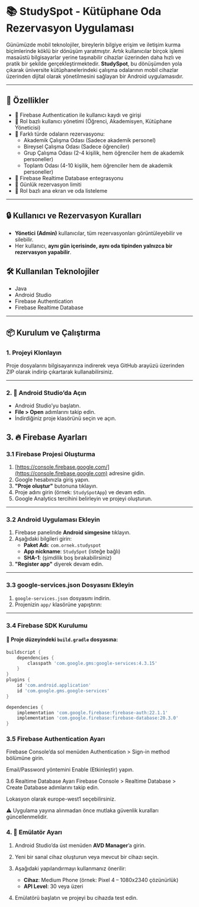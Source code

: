 # 📚 StudySpot - Kütüphane Oda Rezervasyon Uygulaması

Günümüzde mobil teknolojiler, bireylerin bilgiye erişim ve iletişim kurma biçimlerinde köklü bir dönüşüm yaratmıştır. Artık kullanıcılar birçok işlemi masaüstü bilgisayarlar yerine taşınabilir cihazlar üzerinden daha hızlı ve pratik bir şekilde gerçekleştirmektedir. **StudySpot**, bu dönüşümden yola çıkarak üniversite kütüphanelerindeki çalışma odalarının mobil cihazlar üzerinden dijital olarak yönetilmesini sağlayan bir Android uygulamasıdır.

---

## 🚀 Özellikler

- 🔐 Firebase Authentication ile kullanıcı kaydı ve girişi
- 👥 Rol bazlı kullanıcı yönetimi (Öğrenci, Akademisyen, Kütüphane Yöneticisi)
- 🏢 Farklı türde odaların rezervasyonu:
  - Akademik Çalışma Odası (Sadece akademik personel)
  - Bireysel Çalışma Odası (Sadece öğrenciler)
  - Grup Çalışma Odası (2-4 kişilik, hem öğrenciler hem de akademik personeller)
  - Toplantı Odası (4-10 kişilik, hem öğrenciler hem de akademik personeller)
- 📄 Firebase Realtime Database entegrasyonu
- 📆 Günlük rezervasyon limiti
- 🧭 Rol bazlı ana ekran ve oda listeleme

---

## 🔒 Kullanıcı ve Rezervasyon Kuralları

- **Yönetici (Admin)** kullanıcılar, tüm rezervasyonları görüntüleyebilir ve silebilir.  
- Her kullanıcı, **aynı gün içerisinde, aynı oda tipinden yalnızca bir rezervasyon yapabilir**.  

## 🛠️ Kullanılan Teknolojiler

- Java
- Android Studio
- Firebase Authentication
- Firebase Realtime Database

---

## 📦 Kurulum ve Çalıştırma

### 1. Projeyi Klonlayın

Proje dosyalarını bilgisayarınıza indirerek veya GitHub arayüzü üzerinden ZIP olarak indirip çıkartarak kullanabilirsiniz.

---

### 2. 🧩 Android Studio’da Açın

- Android Studio’yu başlatın.  
- **File > Open** adımlarını takip edin.  
- İndirdiğiniz proje klasörünü seçin ve açın.


## 3. 🔥 Firebase Ayarları

### 3.1 Firebase Projesi Oluşturma

1. [https://console.firebase.google.com/](https://console.firebase.google.com) adresine gidin.  
2. Google hesabınızla giriş yapın.  
3. **"Proje oluştur"** butonuna tıklayın.  
4. Proje adını girin (örnek: `StudySpotApp`) ve devam edin.  
5. Google Analytics tercihini belirleyin ve projeyi oluşturun.

---

### 3.2 Android Uygulaması Ekleyin

1. Firebase panelinde **Android simgesine** tıklayın.  
2. Aşağıdaki bilgileri girin:
   - **Paket Adı**: `com.ornek.studyspot`  
   - **App nickname**: `StudySpot` (isteğe bağlı)  
   - **SHA-1**: (şimdilik boş bırakabilirsiniz)  
3. **"Register app"** diyerek devam edin.

---

### 3.3 google-services.json Dosyasını Ekleyin

1. `google-services.json` dosyasını indirin.  
2. Projenizin `app/` klasörüne yapıştırın:




---

### 3.4 Firebase SDK Kurulumu

#### 🔧 Proje düzeyindeki `build.gradle` dosyasına:

```gradle
buildscript {
    dependencies {
        classpath 'com.google.gms:google-services:4.3.15'
    }
}
plugins {
    id 'com.android.application'
    id 'com.google.gms.google-services'
}

dependencies {
    implementation 'com.google.firebase:firebase-auth:22.1.1'
    implementation 'com.google.firebase:firebase-database:20.3.0'
}

 ```

 ### 3.5 Firebase Authentication Ayarı
Firebase Console’da sol menüden Authentication > Sign-in method bölümüne girin.

Email/Password yöntemini Enable (Etkinleştir) yapın.

3.6 Realtime Database Ayarı
Firebase Console > Realtime Database > Create Database adımlarını takip edin.

Lokasyon olarak europe-west1 seçebilirsiniz.

⚠️ Uygulama yayına alınmadan önce mutlaka güvenlik kuralları güncellenmelidir.

### 4. 📱 Emülatör Ayarı

1. Android Studio’da üst menüden **AVD Manager**’a girin.  
2. Yeni bir sanal cihaz oluşturun veya mevcut bir cihazı seçin.  
3. Aşağıdaki yapılandırmayı kullanmanız önerilir:

   - **Cihaz**: Medium Phone (örnek: Pixel 4 – 1080x2340 çözünürlük)  
   - **API Level**: 30 veya üzeri  

4. Emülatörü başlatın ve projeyi bu cihazda test edin.

